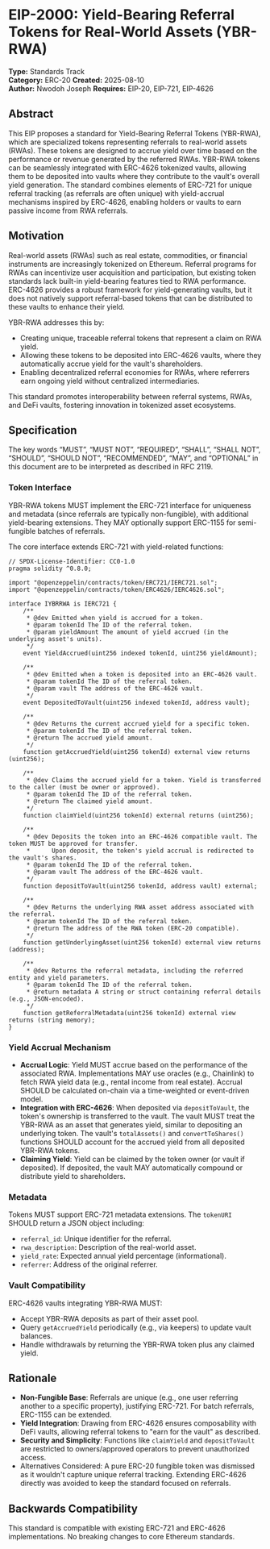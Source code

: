 # EIP-2000: Yield-Bearing Referral Tokens for Real-World Assets (YBR-RWA)

**Type:** Standards Track  
**Category:** ERC-20
**Created:** 2025-08-10  
**Author:** Nwodoh Joseph
**Requires:** EIP-20, EIP-721, EIP-4626

## Abstract

This EIP proposes a standard for Yield-Bearing Referral Tokens (YBR-RWA), which are specialized tokens representing referrals to real-world assets (RWAs). These tokens are designed to accrue yield over time based on the performance or revenue generated by the referred RWAs. YBR-RWA tokens can be seamlessly integrated with ERC-4626 tokenized vaults, allowing them to be deposited into vaults where they contribute to the vault's overall yield generation. The standard combines elements of ERC-721 for unique referral tracking (as referrals are often unique) with yield-accrual mechanisms inspired by ERC-4626, enabling holders or vaults to earn passive income from RWA referrals.

## Motivation

Real-world assets (RWAs) such as real estate, commodities, or financial instruments are increasingly tokenized on Ethereum. Referral programs for RWAs can incentivize user acquisition and participation, but existing token standards lack built-in yield-bearing features tied to RWA performance. ERC-4626 provides a robust framework for yield-generating vaults, but it does not natively support referral-based tokens that can be distributed to these vaults to enhance their yield.

YBR-RWA addresses this by:

- Creating unique, traceable referral tokens that represent a claim on RWA yield.
- Allowing these tokens to be deposited into ERC-4626 vaults, where they automatically accrue yield for the vault's shareholders.
- Enabling decentralized referral economies for RWAs, where referrers earn ongoing yield without centralized intermediaries.

This standard promotes interoperability between referral systems, RWAs, and DeFi vaults, fostering innovation in tokenized asset ecosystems.

## Specification

The key words “MUST”, “MUST NOT”, “REQUIRED”, “SHALL”, “SHALL NOT”, “SHOULD”, “SHOULD NOT”, “RECOMMENDED”, “MAY”, and “OPTIONAL” in this document are to be interpreted as described in RFC 2119.

### Token Interface

YBR-RWA tokens MUST implement the ERC-721 interface for uniqueness and metadata (since referrals are typically non-fungible), with additional yield-bearing extensions. They MAY optionally support ERC-1155 for semi-fungible batches of referrals.

The core interface extends ERC-721 with yield-related functions:

```solidity
// SPDX-License-Identifier: CC0-1.0
pragma solidity ^0.8.0;

import "@openzeppelin/contracts/token/ERC721/IERC721.sol";
import "@openzeppelin/contracts/token/ERC4626/IERC4626.sol";

interface IYBRRWA is IERC721 {
    /**
     * @dev Emitted when yield is accrued for a token.
     * @param tokenId The ID of the referral token.
     * @param yieldAmount The amount of yield accrued (in the underlying asset's units).
     */
    event YieldAccrued(uint256 indexed tokenId, uint256 yieldAmount);

    /**
     * @dev Emitted when a token is deposited into an ERC-4626 vault.
     * @param tokenId The ID of the referral token.
     * @param vault The address of the ERC-4626 vault.
     */
    event DepositedToVault(uint256 indexed tokenId, address vault);

    /**
     * @dev Returns the current accrued yield for a specific token.
     * @param tokenId The ID of the referral token.
     * @return The accrued yield amount.
     */
    function getAccruedYield(uint256 tokenId) external view returns (uint256);

    /**
     * @dev Claims the accrued yield for a token. Yield is transferred to the caller (must be owner or approved).
     * @param tokenId The ID of the referral token.
     * @return The claimed yield amount.
     */
    function claimYield(uint256 tokenId) external returns (uint256);

    /**
     * @dev Deposits the token into an ERC-4626 compatible vault. The token MUST be approved for transfer.
     *      Upon deposit, the token's yield accrual is redirected to the vault's shares.
     * @param tokenId The ID of the referral token.
     * @param vault The address of the ERC-4626 vault.
     */
    function depositToVault(uint256 tokenId, address vault) external;

    /**
     * @dev Returns the underlying RWA asset address associated with the referral.
     * @param tokenId The ID of the referral token.
     * @return The address of the RWA token (ERC-20 compatible).
     */
    function getUnderlyingAsset(uint256 tokenId) external view returns (address);

    /**
     * @dev Returns the referral metadata, including the referred entity and yield parameters.
     * @param tokenId The ID of the referral token.
     * @return metadata A string or struct containing referral details (e.g., JSON-encoded).
     */
    function getReferralMetadata(uint256 tokenId) external view returns (string memory);
}
```

### Yield Accrual Mechanism

- **Accrual Logic**: Yield MUST accrue based on the performance of the associated RWA. Implementations MAY use oracles (e.g., Chainlink) to fetch RWA yield data (e.g., rental income from real estate). Accrual SHOULD be calculated on-chain via a time-weighted or event-driven model.
- **Integration with ERC-4626**: When deposited via `depositToVault`, the token's ownership is transferred to the vault. The vault MUST treat the YBR-RWA as an asset that generates yield, similar to depositing an underlying token. The vault's `totalAssets()` and `convertToShares()` functions SHOULD account for the accrued yield from all deposited YBR-RWA tokens.
- **Claiming Yield**: Yield can be claimed by the token owner (or vault if deposited). If deposited, the vault MAY automatically compound or distribute yield to shareholders.

### Metadata

Tokens MUST support ERC-721 metadata extensions. The `tokenURI` SHOULD return a JSON object including:

- `referral_id`: Unique identifier for the referral.
- `rwa_description`: Description of the real-world asset.
- `yield_rate`: Expected annual yield percentage (informational).
- `referrer`: Address of the original referrer.

### Vault Compatibility

ERC-4626 vaults integrating YBR-RWA MUST:

- Accept YBR-RWA deposits as part of their asset pool.
- Query `getAccruedYield` periodically (e.g., via keepers) to update vault balances.
- Handle withdrawals by returning the YBR-RWA token plus any claimed yield.

## Rationale

- **Non-Fungible Base**: Referrals are unique (e.g., one user referring another to a specific property), justifying ERC-721. For batch referrals, ERC-1155 can be extended.
- **Yield Integration**: Drawing from ERC-4626 ensures composability with DeFi vaults, allowing referral tokens to "earn for the vault" as described.
- **Security and Simplicity**: Functions like `claimYield` and `depositToVault` are restricted to owners/approved operators to prevent unauthorized access.
- Alternatives Considered: A pure ERC-20 fungible token was dismissed as it wouldn't capture unique referral tracking. Extending ERC-4626 directly was avoided to keep the standard focused on referrals.

## Backwards Compatibility

This standard is compatible with existing ERC-721 and ERC-4626 implementations. No breaking changes to core Ethereum standards.
